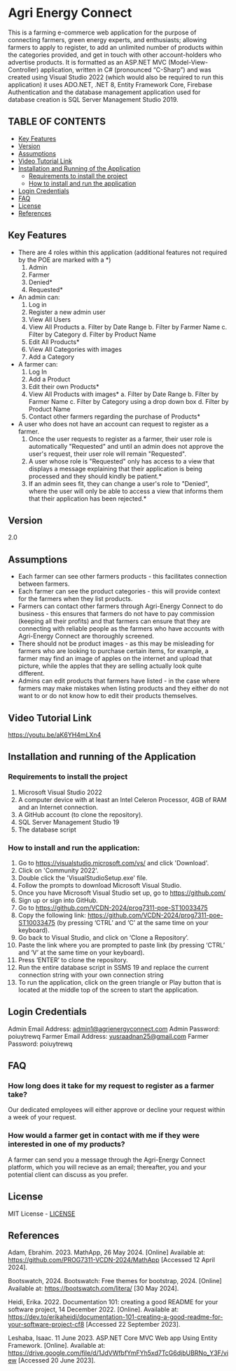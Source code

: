 
# Agri Energy Connect
This is a farming e-commerce web application for the purpose of connecting farmers, green energy experts, and enthusiasts; allowing farmers to apply to register,  to add an unlimited number of products within the categories provided, and get in touch with other account-holders who advertise products. It is formatted as an ASP.NET MVC (Model-View-Controller) application, written in C# (pronounced “C-Sharp”) and was created using Visual Studio 2022 (which would also be required to run this application) it uses ADO.NET, .NET 8, Entity Framework Core, Firebase Authentication and the database management application used for database creation is SQL Server Management Studio 2019. 


## TABLE OF CONTENTS
- [Key Features](#key-features)
- [Version](#version)
- [Assumptions](#assumptions)
- [Video Tutorial Link](#video-tutorial-link)
- [Installation and Running of the Application](#installation-and-running-of-the-application)
   + [Requirements to install the project](#requirements-to-install-the-project)
   + [How to install and run the application](#how-to-install-and-run-the-application)
- [Login Credentials](#login-credentials)
- [FAQ](#faq)
- [License](#license)
- [References](#references)


## Key Features
- There are 4 roles within this application (additional features not required by the POE are marked with a *)
  1. Admin
  2. Farmer
  3. Denied*
  4. Requested*
- An admin can:
  1. Log in
  2. Register a new admin user
  3. View All Users
  4. View All Products
     a. Filter by Date Range
     b. Filter by Farmer Name
     c. Filter by Category
     d. Filter by Product Name
  6. Edit All Products*
  7. View All Categories with images
  8. Add a Category
- A farmer can:
  1. Log In
  2. Add a Product
  3. Edit their own Products*
  4. View All Products with images*
     a. Filter by Date Range
     b. Filter by Farmer Name
     c. Filter by Category using a drop down box
     d. Filter by Product Name
  5. Contact other farmers regarding the purchase of Products*
- A user who does not have an account can request to register as a farmer.
  1. Once the user requests to register as a farmer, their user role is automatically "Requested" and until an admin does not approve the user's request, their user role will remain "Requested".
  2. A user whose role is "Requested" only has access to a view that displays a message explaining that their application is being processed and they should kindly be patient.*
  3. If an admin sees fit, they can change a user's role to "Denied", where the user will only be able to access a view that informs them that their application has been rejected.*

## Version
2.0

## Assumptions
- Each farmer can see other farmers products - this facilitates connection between farmers.
- Each farmer can see the product categories - this will provide context for the farmers when they list products.
- Farmers can contact other farmers through Agri-Energy Connect to do business - this ensures that farmers do not have to pay commission (keeping all their profits) and that farmers can ensure that they are connecting with reliable people as the farmers who have accounts with Agri-Energy Connect are thoroughly screened.
- There should not be product images - as this may be misleading for farmers who are looking to purchase certain items, for example, a farmer may find an image of apples on the internet and upload that picture, while the apples that they are selling actually look quite different.
- Admins can edit products that farmers have listed - in the case where farmers may make mistakes when listing products and they either do not want to or do not know how to edit their products themselves.

## Video Tutorial Link

https://youtu.be/aK6YH4mLXn4 


## Installation and running of the Application
### Requirements to install the project
1. Microsoft Visual Studio 2022
2. A computer device with at least an Intel Celeron Processor, 4GB of RAM and an Internet connection.
3. A GitHub account (to clone the repository).
4. SQL Server Management Studio 19
5. The database script

### How to install and run the application:
1. Go to https://visualstudio.microsoft.com/vs/ and click 'Download'.
2. Click on 'Community 2022'.
3. Double click the 'VisualStudioSetup.exe' file.
4. Follow the prompts to download Microsoft Visual Studio.
5. Once you have Microsoft Visual Studio set up, go to https://github.com/
6. Sign up or sign into GitHub.
7. Go to https://github.com/VCDN-2024/prog7311-poe-ST10033475
8. Copy the following link: https://github.com/VCDN-2024/prog7311-poe-ST10033475 (by pressing ‘CTRL’ and ‘C’ at the same time on your keyboard).
9. Go back to Visual Studio, and click on ‘Clone a Repository’.
10. Paste the link where you are prompted to paste link (by pressing ‘CTRL’ and ‘V’ at the same time on your keyboard).
11. Press ‘ENTER’ to clone the repository.
12. Run the entire database script in SSMS 19 and replace the current connection string with your own connection string
13. To run the application, click on the green triangle or Play button that is located at the middle top of the screen to start the application.

## Login Credentials
Admin Email Address: admin1@agrienergyconnect.com
Admin Password: poiuytrewq
Farmer Email Address: yusraadnan25@gmail.com
Farmer Password: poiuytrewq

## FAQ
### How long does it take for my request to register as a farmer take?
Our dedicated employees will either approve or decline your request within a week of your request.

### How would a farmer get in contact with me if they were interested in one of my products?
A farmer can send you a message through the Agri-Energy Connect platform, which you will recieve as an email; thereafter, you and your potential client can discuss as you prefer. 

## License
MIT License - [LICENSE](LICENSE)

## References
Adam, Ebrahim. 2023. MathApp, 26 May 2024. [Online] Available at: https://github.com/PROG7311-VCDN-2024/MathApp [Accessed 12 April 2024].

Bootswatch, 2024. Bootswatch: Free themes for bootstrap, 2024. [Online] Available at: https://bootswatch.com/litera/ [30 May 2024].

Heidi, Erika. 2022. Documentation 101: creating a good README for your software project, 14 December 2022. [Online]. Available at: https://dev.to/erikaheidi/documentation-101-creating-a-good-readme-for-your-software-project-cf8 [Accessed 22 September 2023].

Leshaba, Isaac. 11 June 2023. ASP.NET Core MVC Web app Using Entity Framework. [Online]. Available at: https://drive.google.com/file/d/1JdVWfbfYmFYh5xd7TcG6djbUBRNo_Y3F/view [Accessed 20 June 2023].
